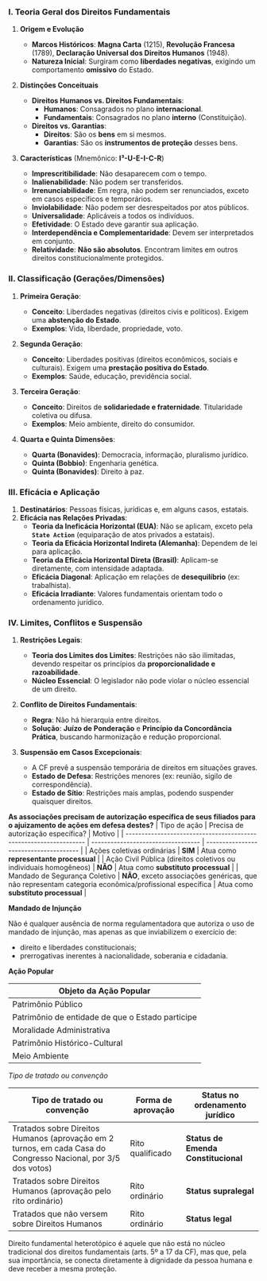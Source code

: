 ### I. Teoria Geral dos Direitos Fundamentais

1.  **Origem e Evolução**
    * **Marcos Históricos**: **Magna Carta** (1215), **Revolução Francesa** (1789), **Declaração Universal dos Direitos Humanos** (1948).
    * **Natureza Inicial**: Surgiram como **liberdades negativas**, exigindo um comportamento **omissivo** do Estado.

2.  **Distinções Conceituais**
    * **Direitos Humanos vs. Direitos Fundamentais**:
        * **Humanos**: Consagrados no plano **internacional**.
        * **Fundamentais**: Consagrados no plano **interno** (Constituição).
    * **Direitos vs. Garantias**:
        * **Direitos**: São os **bens** em si mesmos.
        * **Garantias**: São os **instrumentos de proteção** desses bens.

3.  **Características** (Mnemônico: **I³-U-E-I-C-R**)
    * **Imprescritibilidade**: Não desaparecem com o tempo.
    * **Inalienabilidade**: Não podem ser transferidos.
    * **Irrenunciabilidade**: Em regra, não podem ser renunciados, exceto em casos específicos e temporários.
    * **Inviolabilidade**: Não podem ser desrespeitados por atos públicos.
    * **Universalidade**: Aplicáveis a todos os indivíduos.
    * **Efetividade**: O Estado deve garantir sua aplicação.
    * **Interdependência e Complementaridade**: Devem ser interpretados em conjunto.
    * **Relatividade**: **Não são absolutos**. Encontram limites em outros direitos constitucionalmente protegidos.

### II. Classificação (Gerações/Dimensões)

1.  **Primeira Geração**:
    * **Conceito**: Liberdades negativas (direitos civis e políticos). Exigem uma **abstenção do Estado**.
    * **Exemplos**: Vida, liberdade, propriedade, voto.

2.  **Segunda Geração**:
    * **Conceito**: Liberdades positivas (direitos econômicos, sociais e culturais). Exigem uma **prestação positiva do Estado**.
    * **Exemplos**: Saúde, educação, previdência social.

3.  **Terceira Geração**:
    * **Conceito**: Direitos de **solidariedade e fraternidade**. Titularidade coletiva ou difusa.
    * **Exemplos**: Meio ambiente, direito do consumidor.

4.  **Quarta e Quinta Dimensões**:
    * **Quarta (Bonavides)**: Democracia, informação, pluralismo jurídico.
    * **Quinta (Bobbio)**: Engenharia genética.
    * **Quinta (Bonavides)**: Direito à paz.

### III. Eficácia e Aplicação

1.  **Destinatários**: Pessoas físicas, jurídicas e, em alguns casos, estatais.
2.  **Eficácia nas Relações Privadas**:
    * **Teoria da Ineficácia Horizontal (EUA)**: Não se aplicam, exceto pela **`State Action`** (equiparação de atos privados a estatais).
    * **Teoria da Eficácia Horizontal Indireta (Alemanha)**: Dependem de lei para aplicação.
    * **Teoria da Eficácia Horizontal Direta (Brasil)**: Aplicam-se diretamente, com intensidade adaptada.
    * **Eficácia Diagonal**: Aplicação em relações de **desequilíbrio** (ex: trabalhista).
    * **Eficácia Irradiante**: Valores fundamentais orientam todo o ordenamento jurídico.

### IV. Limites, Conflitos e Suspensão

1.  **Restrições Legais**:
    * **Teoria dos Limites dos Limites**: Restrições não são ilimitadas, devendo respeitar os princípios da **proporcionalidade e razoabilidade**.
    * **Núcleo Essencial**: O legislador não pode violar o núcleo essencial de um direito.

2.  **Conflito de Direitos Fundamentais**:
    * **Regra**: Não há hierarquia entre direitos.
    * **Solução**: **Juízo de Ponderação** e **Princípio da Concordância Prática**, buscando harmonização e redução proporcional.

3.  **Suspensão em Casos Excepcionais**:
    * A CF prevê a suspensão temporária de direitos em situações graves.
    * **Estado de Defesa**: Restrições menores (ex: reunião, sigilo de correspondência).
    * **Estado de Sítio**: Restrições mais amplas, podendo suspender quaisquer direitos.


**As associações precisam de autorização específica de seus filiados para o ajuizamento de ações em defesa
destes?**
| Tipo de ação                                                      | Precisa de autorização específica? | Motivo                                 |
| ----------------------------------------------------------------- | ---------------------------------- | -------------------------------------- |
| Ações coletivas ordinárias                                        | **SIM**                            | Atua como **representante processual** |
| Ação Civil Pública (direitos coletivos ou individuais homogêneos) | **NÃO**                            | Atua como **substituto processual**    |
| Mandado de Segurança Coletivo                                     | **NÃO**, exceto associações genéricas, que não representam categoria econômica/profissional específica                            | Atua como **substituto processual**    |


**Mandado de Injunção**

Não é qualquer ausência de norma regulamentadora que autoriza o uso de mandado de injunção, mas apenas
as que inviabilizem o exercício de:
- direito e liberdades constitucionais;
- prerrogativas inerentes à nacionalidade, soberania e cidadania. 



**Ação Popular**

| **Objeto da Ação Popular**                       |
| ------------------------------------------------ |
| Patrimônio Público                               |
| Patrimônio de entidade de que o Estado participe |
| Moralidade Administrativa                        |
| Patrimônio Histórico-Cultural                    |
| Meio Ambiente                                    |




*Tipo de tratado ou convenção*


| Tipo de tratado ou convenção                                                                                   | Forma de aprovação | Status no ordenamento jurídico      |
| -------------------------------------------------------------------------------------------------------------- | ------------------ | ----------------------------------- |
| Tratados sobre Direitos Humanos (aprovação em 2 turnos, em cada Casa do Congresso Nacional, por 3/5 dos votos) | Rito qualificado   | **Status de Emenda Constitucional** |
| Tratados sobre Direitos Humanos (aprovação pelo rito ordinário)                                                | Rito ordinário     | **Status supralegal**               |
| Tratados que não versem sobre Direitos Humanos                                                                 | Rito ordinário     | **Status legal**                    |




Direito fundamental heterotópico é aquele que não está no núcleo tradicional dos direitos fundamentais (arts. 5º a 17 da CF), mas que, pela sua importância, se conecta diretamente à dignidade da pessoa humana e deve receber a mesma proteção.

